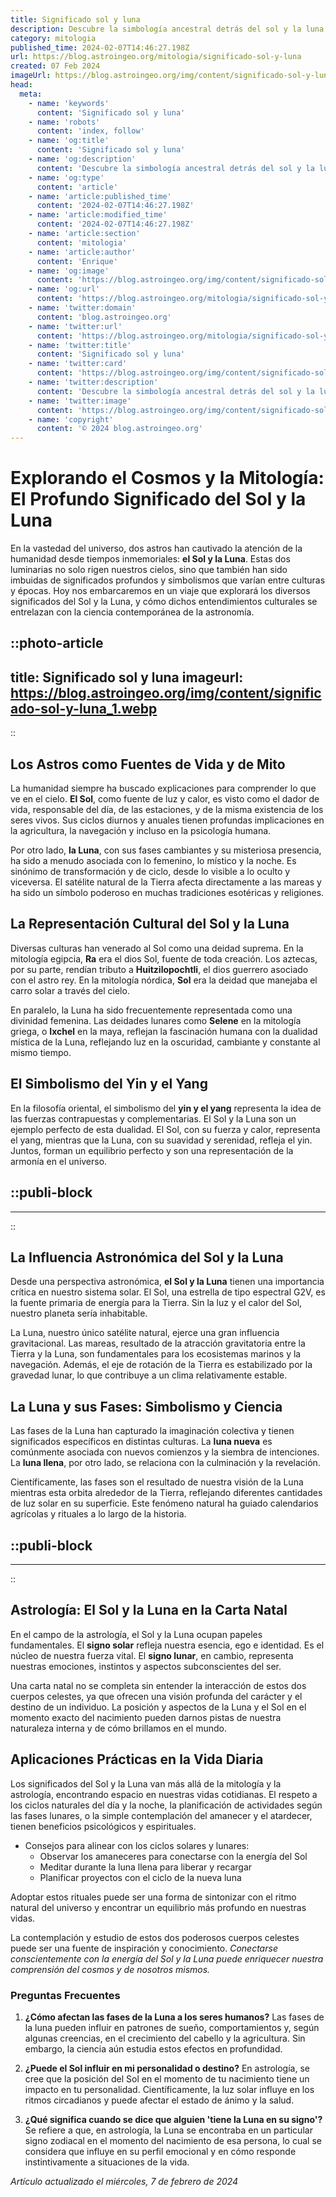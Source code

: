 ```yaml
---
title: Significado sol y luna
description: Descubre la simbología ancestral detrás del sol y la luna. Entra y explora el significado y la influencia en diversas culturas.
category: mitologia
published_time: 2024-02-07T14:46:27.198Z
url: https://blog.astroingeo.org/mitologia/significado-sol-y-luna
created: 07 Feb 2024
imageUrl: https://blog.astroingeo.org/img/content/significado-sol-y-luna_1.webp
head:
  meta:
    - name: 'keywords'
      content: 'Significado sol y luna'
    - name: 'robots'
      content: 'index, follow'
    - name: 'og:title'
      content: 'Significado sol y luna'
    - name: 'og:description'
      content: 'Descubre la simbología ancestral detrás del sol y la luna. Entra y explora el significado y la influencia en diversas culturas.'
    - name: 'og:type'
      content: 'article'
    - name: 'article:published_time'
      content: '2024-02-07T14:46:27.198Z'
    - name: 'article:modified_time'
      content: '2024-02-07T14:46:27.198Z'
    - name: 'article:section'
      content: 'mitologia'
    - name: 'article:author'
      content: 'Enrique'
    - name: 'og:image'
      content: 'https://blog.astroingeo.org/img/content/significado-sol-y-luna_1.webp'
    - name: 'og:url'
      content: 'https://blog.astroingeo.org/mitologia/significado-sol-y-luna'
    - name: 'twitter:domain'
      content: 'blog.astroingeo.org'
    - name: 'twitter:url'
      content: 'https://blog.astroingeo.org/mitologia/significado-sol-y-luna'
    - name: 'twitter:title'
      content: 'Significado sol y luna'
    - name: 'twitter:card'
      content: 'https://blog.astroingeo.org/img/content/significado-sol-y-luna_1.webp'
    - name: 'twitter:description'
      content: 'Descubre la simbología ancestral detrás del sol y la luna. Entra y explora el significado y la influencia en diversas culturas.'
    - name: 'twitter:image'
      content: 'https://blog.astroingeo.org/img/content/significado-sol-y-luna_1.webp'
    - name: 'copyright'
      content: '© 2024 blog.astroingeo.org'
---
```

# Explorando el Cosmos y la Mitología: El Profundo Significado del Sol y la Luna

En la vastedad del universo, dos astros han cautivado la atención de la humanidad desde tiempos inmemoriales: **el Sol y la Luna**. Estas dos luminarias no solo rigen nuestros cielos, sino que también han sido imbuidas de significados profundos y simbolismos que varían entre culturas y épocas. Hoy nos embarcaremos en un viaje que explorará los diversos significados del Sol y la Luna, y cómo dichos entendimientos culturales se entrelazan con la ciencia contemporánea de la astronomía.


::photo-article
---
title: Significado sol y luna
imageurl: https://blog.astroingeo.org/img/content/significado-sol-y-luna_1.webp
---
::


## Los Astros como Fuentes de Vida y de Mito

La humanidad siempre ha buscado explicaciones para comprender lo que ve en el cielo. **El Sol**, como fuente de luz y calor, es visto como el dador de vida, responsable del día, de las estaciones, y de la misma existencia de los seres vivos. Sus ciclos diurnos y anuales tienen profundas implicaciones en la agricultura, la navegación y incluso en la psicología humana.

Por otro lado, **la Luna**, con sus fases cambiantes y su misteriosa presencia, ha sido a menudo asociada con lo femenino, lo místico y la noche. Es sinónimo de transformación y de ciclo, desde lo visible a lo oculto y viceversa. El satélite natural de la Tierra afecta directamente a las mareas y ha sido un símbolo poderoso en muchas tradiciones esotéricas y religiones.

## La Representación Cultural del Sol y la Luna

Diversas culturas han venerado al Sol como una deidad suprema. En la mitología egipcia, **Ra** era el dios Sol, fuente de toda creación. Los aztecas, por su parte, rendían tributo a **Huitzilopochtli**, el dios guerrero asociado con el astro rey. En la mitología nórdica, **Sol** era la deidad que manejaba el carro solar a través del cielo.

En paralelo, la Luna ha sido frecuentemente representada como una divinidad femenina. Las deidades lunares como **Selene** en la mitología griega, o **Ixchel** en la maya, reflejan la fascinación humana con la dualidad mística de la Luna, reflejando luz en la oscuridad, cambiante y constante al mismo tiempo.

## El Simbolismo del Yin y el Yang

En la filosofía oriental, el simbolismo del **yin y el yang** representa la idea de las fuerzas contrapuestas y complementarias. El Sol y la Luna son un ejemplo perfecto de esta dualidad. El Sol, con su fuerza y calor, representa el yang, mientras que la Luna, con su suavidad y serenidad, refleja el yin. Juntos, forman un equilibrio perfecto y son una representación de la armonía en el universo.


  ::publi-block
  ---
  ---
  ::
  
  
## La Influencia Astronómica del Sol y la Luna

Desde una perspectiva astronómica, **el Sol y la Luna** tienen una importancia crítica en nuestro sistema solar. El Sol, una estrella de tipo espectral G2V, es la fuente primaria de energía para la Tierra. Sin la luz y el calor del Sol, nuestro planeta sería inhabitable.

La Luna, nuestro único satélite natural, ejerce una gran influencia gravitacional. Las mareas, resultado de la atracción gravitatoria entre la Tierra y la Luna, son fundamentales para los ecosistemas marinos y la navegación. Además, el eje de rotación de la Tierra es estabilizado por la gravedad lunar, lo que contribuye a un clima relativamente estable.

## La Luna y sus Fases: Simbolismo y Ciencia

Las fases de la Luna han capturado la imaginación colectiva y tienen significados específicos en distintas culturas. La **luna nueva** es comúnmente asociada con nuevos comienzos y la siembra de intenciones. La **luna llena**, por otro lado, se relaciona con la culminación y la revelación.

Científicamente, las fases son el resultado de nuestra visión de la Luna mientras esta orbita alrededor de la Tierra, reflejando diferentes cantidades de luz solar en su superficie. Este fenómeno natural ha guiado calendarios agrícolas y rituales a lo largo de la historia.


  ::publi-block
  ---
  ---
  ::
  
  
## Astrología: El Sol y la Luna en la Carta Natal

En el campo de la astrología, el Sol y la Luna ocupan papeles fundamentales. El **signo solar** refleja nuestra esencia, ego e identidad. Es el núcleo de nuestra fuerza vital. El **signo lunar**, en cambio, representa nuestras emociones, instintos y aspectos subconscientes del ser.

Una carta natal no se completa sin entender la interacción de estos dos cuerpos celestes, ya que ofrecen una visión profunda del carácter y el destino de un individuo. La posición y aspectos de la Luna y el Sol en el momento exacto del nacimiento pueden darnos pistas de nuestra naturaleza interna y de cómo brillamos en el mundo.

## Aplicaciones Prácticas en la Vida Diaria

Los significados del Sol y la Luna van más allá de la mitología y la astrología, encontrando espacio en nuestras vidas cotidianas. El respeto a los ciclos naturales del día y la noche, la planificación de actividades según las fases lunares, o la simple contemplación del amanecer y el atardecer, tienen beneficios psicológicos y espirituales.

* Consejos para alinear con los ciclos solares y lunares:
    * Observar los amaneceres para conectarse con la energía del Sol
    * Meditar durante la luna llena para liberar y recargar
    * Planificar proyectos con el ciclo de la nueva luna

Adoptar estos rituales puede ser una forma de sintonizar con el ritmo natural del universo y encontrar un equilibrio más profundo en nuestras vidas.

La contemplación y estudio de estos dos poderosos cuerpos celestes puede ser una fuente de inspiración y conocimiento. *Conectarse conscientemente con la energía del Sol y la Luna puede enriquecer nuestra comprensión del cosmos y de nosotros mismos.*

### Preguntas Frecuentes

1. **¿Cómo afectan las fases de la Luna a los seres humanos?**
   Las fases de la luna pueden influir en patrones de sueño, comportamientos y, según algunas creencias, en el crecimiento del cabello y la agricultura. Sin embargo, la ciencia aún estudia estos efectos en profundidad.

2. **¿Puede el Sol influir en mi personalidad o destino?**
   En astrología, se cree que la posición del Sol en el momento de tu nacimiento tiene un impacto en tu personalidad. Científicamente, la luz solar influye en los ritmos circadianos y puede afectar el estado de ánimo y la salud.

3. **¿Qué significa cuando se dice que alguien 'tiene la Luna en su signo'?**
   Se refiere a que, en astrología, la Luna se encontraba en un particular signo zodiacal en el momento del nacimiento de esa persona, lo cual se considera que influye en su perfil emocional y en cómo responde instintivamente a situaciones de la vida.

_Artículo actualizado el miércoles, 7 de febrero de 2024_